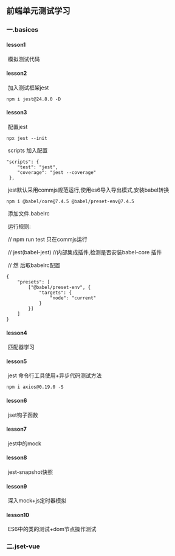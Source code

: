 ## 前端单元测试学习

### 一.basices

#### lesson1

​	模拟测试代码

#### lesson2

​	加入测试框架jest 

```
npm i jest@24.8.0 -D
```

#### lesson3

​	配置jest

```
npx jest --init																		
```

​	scripts 加入配置

```	
"scripts": {
    "test": "jest",
    "coverage": "jest --coverage"
 },
```

​	jest默认采用commjs规范运行,使用es6导入导出模式,安装babel转换

```
npm i @babel/core@7.4.5 @babel/preset-env@7.4.5
```

​	添加文件.babelrc

​	运行规则:

​		// npm run test 只在commjs运行

​		// jest(babel-jest) //内部集成插件,检测是否安装babel-core 插件

​		// 然  后取babelrc配置

```
{
    "presets": [
        ["@babel/preset-env", {
            "targets": {
                "node": "current"
            }
        }]
    ]
}
```

#### lesson4

​	匹配器学习

####  lesson5

​	jest 命令行工具使用+异步代码测试方法

```	 
npm i axios@0.19.0 -S 
```

#### lesson6

​	jset钩子函数

#### lesson7

​	jest中的mock

#### lesson8

​	jest-snapshot快照

#### lesson9

​	深入mock+js定时器模拟

#### lesson10

​	ES6中的类的测试+dom节点操作测试

### 二.jset-vue





